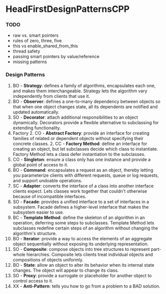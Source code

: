 # HeadFirstDesignPatternsCPP

### TODO
- raw vs. smart pointers
- rules of zero, three, five
- this vs enable_shared_from_this
- thread safety
- passing smart pointers by value/reference
- missing patterns

### Design Patterns
1. BO - <b>Strategy</b>: defines a family of algorithms, encapsulates each one, and makes them interchangeable. Strategy lets the algorithm vary independently from clients that use it. 
1. BO - <b>Observer</b>: defines a one-to-many dependency between objects so that when one object changes state, all its dependents are notified and updated automatically.
1. SO - <b>Decorator</b>: attach additional responsibilities to an object dynamically. Decorators provide a flexible alternative to subclassing for extending functionality.
1. Factory
    2. CO - <b>Abstract Factory</b>: provide an interface for creating families of related or dependent objects without specifying their concrete classes.
    2. CC - <b>Factory Method</b>: define an interface for creating an object, but let subclasses decide which class to instantiate. Factory Method lets a class defer instantiation to the subclasses.
1. CO - <b>Singleton</b>: ensure a class only has one instance and provide a global point of access to it.
1. BO - <b>Command</b>: encapsulates a request as an object, thereby letting you parameterize clients with different requests, queue or log requests, and support undoable operations.
1. SC - <b>Adapter</b>: converts the interface of a class into another interface clients expect. Lets classes work together that couldn't otherwise because of incompatible interfaces.
1. SO - <b>Facade</b>: provides a unified interface to a set of interfaces in a subsystem. Facade defines a higher-level interface that makes the subsystem easier to use.
1. BC - <b>Template Method</b>: define the skeleton of an algorithm in an operation, deferring some steps to subclasses. Template Method lets subclasses redefine certain steps of an algorithm without changing the algorithm's structure.
1. BO - <b>Iterator</b>: provide a way to access the elements of an aggregate object sequentially without exposing its underlying representation.
1. SO - <b>Composite</b>: compose objects into tree structures to represent part-whole hierarchies. Composite lets clients treat individual objects and compositions of objects uniformly.
1. BO - <b>State</b>: allow an object to alter its behavior when its internal state changes. The object will appear to change its class.
1. SO - <b>Proxy</b>: provide a surrogate or placeholder for another object to control access to it.
1. XX - <b>Anti-Pattern</b>: tells you how to go from a problem to a BAD solution.
